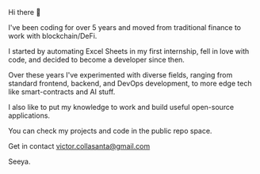Hi there 👋

I've been coding for over 5 years and moved from traditional finance to work with blockchain/DeFi.

I started by automating Excel Sheets in my first internship, fell in love with code, and decided to become a developer since then.

Over these years I've experimented with diverse fields, ranging from standard frontend, backend, and DevOps development, to more edge tech like smart-contracts and AI stuff.

I also like to put my knowledge to work and build useful open-source applications. 

You can check my projects and code in the public repo space.

Get in contact victor.collasanta@gmail.com

Seeya.
